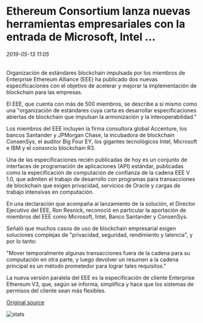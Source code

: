 # Ethereum Consortium lanza nuevas herramientas empresariales con la entrada de Microsoft, Intel ...

###### 2019-05-13 11:05

Organización de estándares blockchain impulsada por los miembros de Enterprise Ethereum Alliance (EEE) ha publicado dos nuevas especificaciones con el objetivo de acelerar y mejorar la implementación de blockchain para las empresas.

El EEE, que cuenta con más de 500 miembros, se describe a sí mismo como una "organización de estándares cuya carta es desarrollar especificaciones abiertas de blockchain que impulsan la armonización y la interoperabilidad."

Los miembros del EEE incluyen la firma consultora global Accenture, los bancos Santander y JPMorgan Chase, la incubadora de blockchain ConsenSys, el auditor Big Four EY, los gigantes tecnológicos Intel, Microsoft e IBM y el consorcio blockchain R3.

Una de las especificaciones recién publicadas de hoy es un conjunto de interfaces de programación de aplicaciones (API) estándar, publicadas como la especificación de computación de confianza de la cadena EEE V 1.0, que admiten el trabajo de desarrollo con programas para transacciones de blockchain que exigen privacidad, servicios de Oracle y cargas de trabajo intensivas en computación.

En una declaración que acompaña al lanzamiento de la solución, el Director Ejecutivo del EEE, Ron Resnick, reconoció en particular la aportación de miembros del EEE como Microsoft, Intel, Banco Santander y ConsenSys.

Señaló que muchos casos de uso de blockchain empresarial exigen soluciones complejas de "privacidad, seguridad, rendimiento y latencia", y por lo tanto:

"Mover temporalmente algunas transacciones fuera de la cadena para su computación en otra parte, y luego devolver un resumen a la cadena principal es un método prometedor para lograr tales requisitos."

La nueva versión paralela del EEE es la especificación de cliente Enterprise Ethereum V3, que, según se informa, simplifica y hace que los sistemas de permisos del cliente sean más flexibles.

[Original source](https://cointelegraph.com/news/ethereum-consortium-launches-new-enterprise-tools-with-input-from-microsoft-intel)

![stats](https://c.statcounter.com/11760860/0/a89fa40b/1/ "stats")